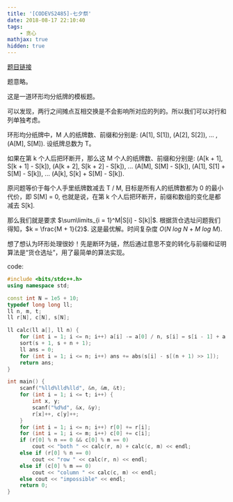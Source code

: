 ```yaml
---
title: '[CODEVS2485]-七夕祭'
date: 2018-08-17 22:10:40
tags: 
    - 贪心
mathjax: true
hidden: true
---
```


[题目链接](http://codevs.cn/problem/2485/)

题意略。

这是一道环形均分纸牌的模板题。

可以发现，两行之间摊点互相交换是不会影响所对应的列的。所以我们可以对行和列单独考虑。

环形均分纸牌中，M 人的纸牌数、前缀和分别是: (A[1], S[1]), (A[2], S[2]), ... , (A[M], S[M]). 设纸牌总数为 T。

如果在第 k 个人后把环断开，那么这 M 个人的纸牌数、前缀和分别是: (A[k + 1], S[k + 1] - S[k]), (A[k + 2], S[k + 2] - S[k]), ... (A[M], S[M] - S[k]), (A[1], S[1] + S[M] - S[k]), ... (A[k], S[k] + S[M] - S[k]).

原问题等价于每个人手里纸牌数减去 T / M, 目标是所有人的纸牌数都为 0 的最小代价，即 S[M] = 0, 也就是说，在第 k 个人后把环断开，前缀和数组的变化是都减去 S[k].

那么我们就是要求 $\sum\limits_{i = 1}^M|S[i] - S[k]|$. 根据货仓选址问题我们得知，$k = \frac{M + 1}{2}$. 这是最优解。时间复杂度 $O(N\ log\ N + M\ log\ M)$.

想了想认为环形处理很妙！先是断环为链，然后通过意思不变的转化与前缀和证明算法是“货仓选址”，用了最简单的算法实现。

code:
``` c++
#include <bits/stdc++.h>
using namespace std;

const int N = 1e5 + 10;
typedef long long ll;
ll n, m, t;
ll r[N], c[N], s[N];

ll calc(ll a[], ll n) {
    for (int i = 1; i <= n; i++) a[i] -= a[0] / n, s[i] = s[i - 1] + a[i];
    sort(s + 1, s + n + 1);
    ll ans = 0;
    for (int i = 1; i <= n; i++) ans += abs(s[i] - s[(n + 1) >> 1]);
    return ans;
}

int main() {
    scanf("%lld%lld%lld", &n, &m, &t);
    for (int i = 1; i <= t; i++) {
        int x, y;
        scanf("%d%d", &x, &y);
        r[x]++, c[y]++;
    }
    for (int i = 1; i <= n; i++) r[0] += r[i];
    for (int i = 1; i <= m; i++) c[0] += c[i];
    if (r[0] % n == 0 && c[0] % m == 0)
        cout << "both " << calc(r, n) + calc(c, m) << endl;
    else if (r[0] % n == 0)
        cout << "row " << calc(r, n) << endl;
    else if (c[0] % m == 0)
        cout << "column " << calc(c, m) << endl;
    else cout << "impossible" << endl;
    return 0;
}
```